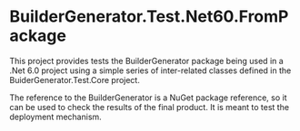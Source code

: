 # BuilderGenerator.Test.Net60.FromPackage

This project provides tests the BuilderGenerator package being used in a .Net 6.0 project using a simple series of inter-related classes defined in the BuiderGenerator.Test.Core project.

The reference to the BuilderGenerator is a NuGet package reference, so it can be used to check the results of the final product. It is meant to test the deployment mechanism.
